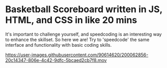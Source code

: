 # Basketball Scoreboard written in JS, HTML, and CSS in like 20 mins

It's important to challenge yourself, and speedcoding is an interesting way to enhance the skillset. So here we are! Try to 'speedcode' the same interface and functionality with basic coding skills.



https://user-images.githubusercontent.com/90614620/200062856-20c14347-806e-4c42-9dfc-5bcaed2cb7f8.mov

